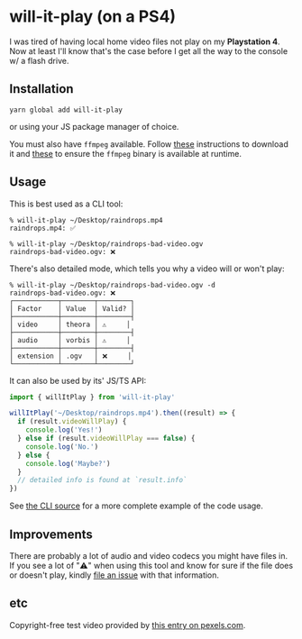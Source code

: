 # will-it-play (on a PS4)

I was tired of having local home video files not play on my **Playstation 4**. Now at least I'll know that's the case before I get all the way to the console w/ a flash drive.

## Installation

```
yarn global add will-it-play
```

or using your JS package manager of choice.

You must also have `ffmpeg` available. Follow [these](https://www.ffmpeg.org/download.html) instructions to download it and [these](https://github.com/fluent-ffmpeg/node-fluent-ffmpeg/blob/12667091eeea09b0d6a55b87eb886aa131178608/README.md#ffmpeg-and-ffprobe) to ensure the `ffmpeg` binary is available at runtime.

## Usage

This is best used as a CLI tool:

```
% will-it-play ~/Desktop/raindrops.mp4
raindrops.mp4: ✅

% will-it-play ~/Desktop/raindrops-bad-video.ogv
raindrops-bad-video.ogv: ❌
```

There's also detailed mode, which tells you why a video will or won't play:

```
% will-it-play ~/Desktop/raindrops-bad-video.ogv -d
raindrops-bad-video.ogv: ❌
┌───────────┬────────┬────────┐
│ Factor    │ Value  │ Valid? │
├───────────┼────────┼────────┤
│ video     │ theora │ ⚠️     │
├───────────┼────────┼────────┤
│ audio     │ vorbis │ ⚠️     │
├───────────┼────────┼────────┤
│ extension │ .ogv   │ ❌     │
└───────────┴────────┴────────┘
```

It can also be used by its' JS/TS API:

```ts
import { willItPlay } from 'will-it-play'

willItPlay('~/Desktop/raindrops.mp4').then((result) => {
  if (result.videoWillPlay) {
    console.log('Yes!')
  } else if (result.videoWillPlay === false) {
    console.log('No.')
  } else {
    console.log('Maybe?')
  }
  // detailed info is found at `result.info`
})
```

See [the CLI source](https://github.com/xavdid/will-it-play/blob/master/src/cli.ts) for a more complete example of the code usage.

## Improvements

There are probably a lot of audio and video codecs you might have files in. If you see a lot of "⚠️" when using this tool and know for sure if the file does or doesn't play, kindly [file an issue](https://github.com/xavdid/will-it-play/issues) with that information.

## etc

Copyright-free test video provided by [this entry on pexels.com](https://www.pexels.com/video/raindrops-3813820/).
